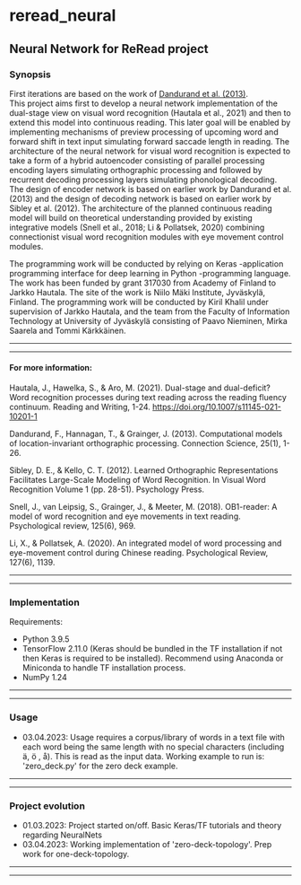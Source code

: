 # reread_neural
## Neural Network for ReRead project

### Synopsis

First iterations are based on the work of [Dandurand et al. (2013)](https://www.tandfonline.com/doi/pdf/10.1080/09540091.2013.801934).  
This project aims first to develop a neural network implementation of the dual-stage view on visual word recognition 
(Hautala et al., 2021) and then to extend this model into continuous reading. This later goal will be enabled by 
implementing mechanisms of preview processing of upcoming word and forward shift in text input simulating forward saccade
length in reading. The architecture of the neural network for visual word recognition is expected to take a form of a 
hybrid autoencoder consisting of parallel processing encoding layers simulating orthographic processing and followed by
recurrent decoding processing layers simulating phonological decoding. The design of encoder network is based on earlier
work by Dandurand et al. (2013) and the design of decoding network is based on earlier work by Sibley et al. (2012). 
The architecture of the planned continuous reading model will build on theoretical understanding provided by existing 
integrative models (Snell et al., 2018; Li & Pollatsek, 2020) combining connectionist visual word recognition modules 
with eye movement control modules.  

The programming work will be conducted by relying on Keras -application programming 
interface for deep learning in Python -programming language. The work has been funded by grant 317030 from 
Academy of Finland to Jarkko Hautala. The site of the work is Niilo Mäki Institute, Jyväskylä, Finland. The programming 
work will be conducted by Kiril Khalil under supervision of Jarkko Hautala, and the team from the Faculty of Information
Technology at University of Jyväskylä consisting of Paavo Nieminen, Mirka Saarela and Tommi Kärkkäinen.

------------------------------------------------------------------------- 
-------------------------------------------------------------------------

#### For more information:  

Hautala, J., Hawelka, S., & Aro, M. (2021). Dual-stage and dual-deficit? Word recognition processes during text reading 
across the reading fluency continuum. Reading and Writing, 1-24. https://doi.org/10.1007/s11145-021-10201-1

Dandurand, F., Hannagan, T., & Grainger, J. (2013). Computational models of location-invariant orthographic processing. 
Connection Science, 25(1), 1-26.

Sibley, D. E., & Kello, C. T. (2012). Learned Orthographic Representations Facilitates Large-Scale Modeling of Word 
Recognition. In Visual Word Recognition Volume 1 (pp. 28-51). Psychology Press.

Snell, J., van Leipsig, S., Grainger, J., & Meeter, M. (2018). OB1-reader: A model of word recognition and eye movements
in text reading. Psychological review, 125(6), 969.

Li, X., & Pollatsek, A. (2020). An integrated model of word processing and eye-movement control during Chinese reading. 
Psychological Review, 127(6), 1139.

------------------------------------------------------------------------- 
-------------------------------------------------------------------------

### Implementation

Requirements:  

- Python 3.9.5   
- TensorFlow 2.11.0 (Keras should be bundled in the TF installation if not then Keras is required to be installed).
Recommend using Anaconda or Miniconda to handle TF installation process.  
- NumPy 1.24

------------------------------------------------------------------------- 
-------------------------------------------------------------------------

### Usage  

- 03.04.2023: Usage requires a corpus/library of words in a text file with each word being the same length with no 
special characters (including ä, ö , å). This is read as the input data. Working example to run is: 'zero_deck.py' for
the zero deck example.

------------------------------------------------------------------------- 
-------------------------------------------------------------------------

### Project evolution

- 01.03.2023: Project started on/off. Basic Keras/TF tutorials and theory regarding NeuralNets
- 03.04.2023: Working implementation of 'zero-deck-topology'. Prep work for one-deck-topology.

------------------------------------------------------------------------- 
-------------------------------------------------------------------------